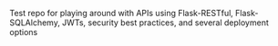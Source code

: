 Test repo for playing around with APIs using Flask-RESTful, Flask-SQLAlchemy, JWTs, security best practices, and several deployment options
